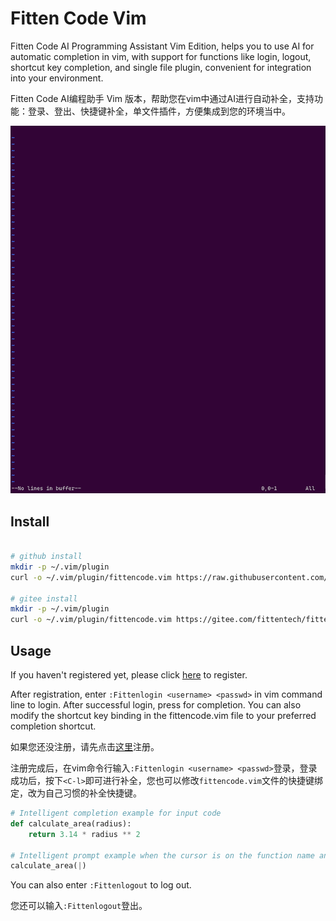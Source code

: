 # Fitten Code Vim

Fitten Code AI Programming Assistant Vim Edition, helps you to use AI for automatic completion in vim, with support for functions like login, logout, shortcut key completion, and single file plugin, convenient for integration into your environment.

Fitten Code AI编程助手 Vim 版本，帮助您在vim中通过AI进行自动补全，支持功能：登录、登出、快捷键补全，单文件插件，方便集成到您的环境当中。

![img](./vim.gif)

## Install

```bash

# github install
mkdir -p ~/.vim/plugin
curl -o ~/.vim/plugin/fittencode.vim https://raw.githubusercontent.com/fittentech/fittencode.vim/master/fittencode.vim

# gitee install 
mkdir -p ~/.vim/plugin
curl -o ~/.vim/plugin/fittencode.vim https://gitee.com/fittentech/fittentech.vim/raw/master/fittencode.vim

```

## Usage

If you haven't registered yet, please click [here](https://codewebchat.fittentech.cn:15443) to register.

After registration, enter `:Fittenlogin <username> <passwd>` in vim command line to login. After successful login, press <C-l> for completion. You can also modify the shortcut key binding in the fittencode.vim file to your preferred completion shortcut.

如果您还没注册，请先点击[这里](https://codewebchat.fittentech.cn:15443)注册。

注册完成后，在vim命令行输入`:Fittenlogin <username> <passwd>`登录，登录成功后，按下`<C-l>`即可进行补全，您也可以修改`fittencode.vim`文件的快捷键绑定，改为自己习惯的补全快捷键。

```python
# Intelligent completion example for input code
def calculate_area(radius):
    return 3.14 * radius ** 2

# Intelligent prompt example when the cursor is on the function name and the shortcut key is pressed
calculate_area(|)
```

You can also enter `:Fittenlogout` to log out.

您还可以输入`:Fittenlogout`登出。
